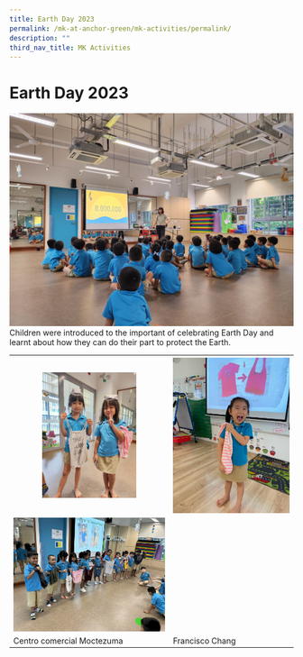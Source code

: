 ```yaml
---
title: Earth Day 2023
permalink: /mk-at-anchor-green/mk-activities/permalink/
description: ""
third_nav_title: MK Activities
---
```

# Earth Day 2023

![](/images/MK/2023/Earth%20Day%202023/1-1%20earth%20day%202023.jpg)
Children were introduced to the important of celebrating Earth Day and learnt about how they can do their part to protect the Earth.

<table class="center"><tbody>
	<tr>
	   <th><img src="/images/MK/2023/Earth%20Day%202023/2-1%20earth%20day%202023.jpg" style="width:62%"></th>
	   <th><img src="/images/MK/2023/Earth%20Day%202023/2-2%20earth%20day%202023.jpg" style="width:100%"></th>
	</tr>
	<tr colspan="2">
		<td align="center"><img src="/images/MK/2023/Earth%20Day%202023/2-3%20earth%20day%202023.jpg" style="width:100%"></td>
		</tr>
	<tr>
		<td>Centro comercial Moctezuma</td>
		<td>Francisco Chang</td>
	</tr>  
</tbody></table>